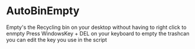 # AutoBinEmpty
Empty's the Recycling bin on your desktop without having to right click to enmpty
Press WindowsKey + DEL on your keyboard to empty the trashcan
you can edit the key you use in the script

